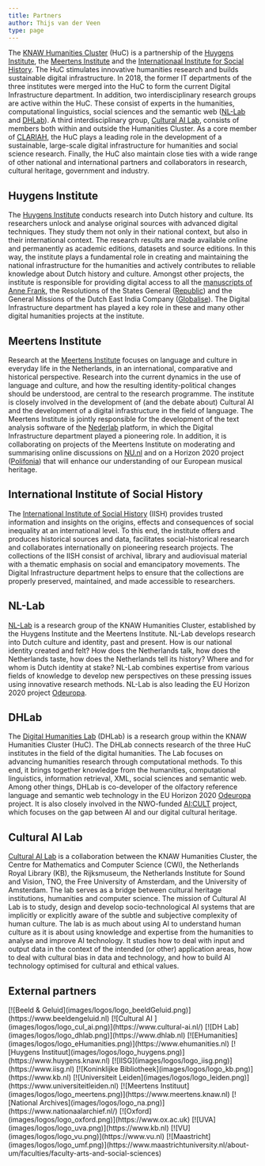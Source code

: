 ```yaml
---
title: Partners
author: Thijs van der Veen
type: page
---
```

The [KNAW Humanities Cluster](https://www.huc.knaw.nl) (HuC) is a partnership of the [Huygens Institute](https://www.huygens.knaw.nl), the [Meertens Institute](https://www.meertens.knaw.nl) and the [Internationaal Institute for Social History](https://iisg.amsterdam/en). The HuC stimulates innovative humanities research and builds sustainable digital infrastructure. In 2018, the former IT departments of the three institutes were merged into the HuC to form the current Digital Infrastructure department. In addition, two interdisciplinary research groups are active within the HuC. These consist of experts in the humanities, computational linguistics, social sciences and the semantic web ([NL-Lab](https://nl-lab.net/en) and [DHLab](https://dhlab.nl/)). A third interdisciplinary group, [Cultural AI Lab](https://www.cultural-ai.nl/), consists of members both within and outside the Humanities Cluster. As a core member of [CLARIAH](https://clariah.nl/), the HuC plays a leading role in the development of a sustainable, large-scale digital infrastructure for humanities and social science research. Finally, the HuC also maintain close ties with a wide range of other national and international partners and collaborators in research, cultural heritage, government and industry.

## Huygens Institute

The [Huygens Institute](https://www.huygens.knaw.nl) conducts research into Dutch history and culture. Its researchers unlock and analyse original sources with advanced digital techniques. They study them not only in their national context, but also in their international context. The research results are made available online and permanently as academic editions, datasets and source editions. In this way, the institute plays a fundamental role in creating and maintaining the national infrastructure for the humanities and actively contributes to reliable knowledge about Dutch history and culture. Amongst other projects, the institute is responsible for providing digital access to all the [manuscripts of Anne Frank](https://www.huygens.knaw.nl/en/projecten/onderzoek-manuscripten-anne-frank-2/), the Resolutions of the States General ([Republic](https://republic.huygens.knaw.nl/index.php/en/republic-english/)) and the General Missions of the Dutch East India Company ([Globalise](https://globalise.huygens.knaw.nl)). The Digital Infrastructure department has played a key role in these and many other digital humanities projects at the institute.

## Meertens Institute

Research at the [Meertens Institute](https://meertens.knaw.nl/en/) focuses on language and culture in everyday life in the Netherlands, in an international, comparative and historical perspective. Research into the current dynamics in the use of language and culture, and how the resulting identity-political changes should be understood, are central to the research programme. The institute is closely involved in the development of (and the debate about) Cultural AI and the development of a digital infrastructure in the field of language. The Meertens Institute is jointly responsible for the development of the text analysis software of the [Nederlab](https://www.nederlab.nl) platform, in which the Digital Infrastructure department played a pioneering role. In addition, it is collaborating on projects of the Meertens Institute on moderating and summarising online discussions on [NU.nl](https://www.nu.nl) and on a Horizon 2020 project ([Polifonia](https://polifonia-project.eu)) that will enhance our understanding of our European musical heritage.

## International Institute of Social History

The [International Institute of Social History](https://iisg.amsterdam) (IISH) provides trusted information and insights on the origins, effects and consequences of social inequality at an international level. To this end, the institute offers and produces historical sources and data, facilitates social-historical research and collaborates internationally on pioneering research projects. The collections of the IISH consist of archival, library and audiovisual material with a thematic emphasis on social and emancipatory movements. The Digital Infrastructure department helps to ensure that the  collections are properly preserved, maintained, and made accessible to researchers.

## NL-Lab

[NL-Lab](https://nl-lab.net/en) is a research group of the KNAW Humanities Cluster, established by the Huygens Institute and the Meertens Institute. NL-Lab develops research into Dutch culture and identity, past and present. How is our national identity created and felt? How does the Netherlands talk, how does the Netherlands taste, how does the Netherlands tell its history? Where and for whom is Dutch identity at stake? NL-Lab combines expertise from various fields of knowledge to develop new perspectives on these pressing issues using innovative research methods. NL-Lab is also leading the EU Horizon 2020 project [Odeuropa](https://odeuropa.eu).

## DHLab

The [Digital Humanities Lab](https://dhlab.nl/) (DHLab) is a research group within the KNAW Humanities Cluster (HuC). The DHLab connects research of the three HuC institutes in the field of the digital humanities. The Lab focuses on advancing humanities research through computational methods. To this end, it brings together knowledge from the humanities, computational linguistics, information retrieval, XML, social sciences and semantic web. Among other things, DHLab is co-developer of the olfactory reference language and semantic web technology in the EU Horizon 2020 [Odeuropa](https://odeuropa.eu) project. It is also closely involved in the NWO-funded [AI:CULT](https://www.cultural-ai.nl/projects/aicult-culturally-aware-ai) project, which focuses on the gap between AI and our digital cultural heritage.

## Cultural AI Lab

[Cultural AI Lab](https://cultural-ai.nl/) is a collaboration between the KNAW Humanities Cluster, the Centre for Mathematics and Computer Science (CWI), the Netherlands Royal Library (KB), the Rijksmuseum, the Netherlands Institute for Sound and Vision, TNO, the Free University of Amsterdam, and the University of Amsterdam. The lab serves as a bridge between cultural heritage institutions, humanities and computer science. The mission of Cultural AI Lab is to study, design and develop socio-technological AI systems that are implicitly or explicitly aware of the subtle and subjective complexity of human culture. The lab is as much about using AI to understand human culture as it is about using knowledge and expertise from the humanities to analyse and improve AI technology. It studies how to deal with input and output data in the context of the intended (or other) application areas, how to deal with cultural bias in data and technology, and how to build AI technology optimised for cultural and ethical values.

## External partners

<div class=logos>
[![Beeld & Geluid](images/logos/logo_beeldGeluid.png)](https://www.beeldengeluid.nl) [![Cultural AI ](images/logos/logo_cul_ai.png)](https://www.cultural-ai.nl/) [![DH Lab](images/logos/logo_dhlab.png)](https://www.dhlab.nl) [![EHumanities](images/logos/logo_eHumanities.png)](https://www.ehumanities.nl) [![Huygens Instituut](images/logos/logo_huygens.png)](https://www.huygens.knaw.nl) [![IISG](images/logos/logo_iisg.png)](https://www.iisg.nl) [![Koninklijke Bibliotheek](images/logos/logo_kb.png)](https://www.kb.nl) [![Universiteit Leiden](images/logos/logo_leiden.png)](https://www.universiteitleiden.nl) [![Meertens Instituut](images/logos/logo_meertens.png)](https://www.meertens.knaw.nl) [![National Archives](images/logos/logo_na.png)](https://www.nationaalarchief.nl/) [![Oxford](images/logos/logo_oxford.png)](https://www.ox.ac.uk) [![UVA](images/logos/logo_uva.png)](https://www.kb.nl) [![VU](images/logos/logo_vu.png)](https://www.vu.nl)  [![Maastricht](images/logos/logo_umf.png)](https://www.maastrichtuniversity.nl/about-um/faculties/faculty-arts-and-social-sciences)
</div>
<!--
* [Tilburg University](https://www.tilburguniversity.edu/nl)
* [Universita di Bologna](https://www.unibo.it/en/homepage)
* [Polish Academy of Sciences](https://pasific.pan.pl/polish-academy-of-sciences/)
* [University of London](https://london.ac.uk/)
* [University of Antwerpen](https://www.uantwerpen.be/nl/)
* [KB](https://www.kb.nl/)
* [Beeld & Geluid](https://www.beeldengeluid.nl/)
* [Atos NL](https://atos.net/nl/nederland)
* [VU](https://vu.nl/nl)
* [National Archives](https://www.nationaalarchief.nl/)
-->
